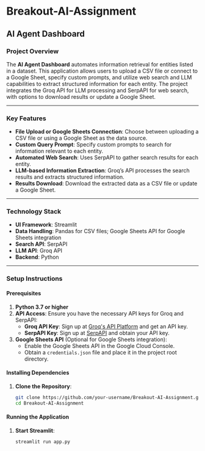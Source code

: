 # Breakout-AI-Assignment
## AI Agent Dashboard

### Project Overview

The **AI Agent Dashboard** automates information retrieval for entities listed in a dataset. This application allows users to upload a CSV file or connect to a Google Sheet, specify custom prompts, and utilize web search and LLM capabilities to extract structured information for each entity. The project integrates the Groq API for LLM processing and SerpAPI for web search, with options to download results or update a Google Sheet.

---

### Key Features

- **File Upload or Google Sheets Connection**: Choose between uploading a CSV file or using a Google Sheet as the data source.
- **Custom Query Prompt**: Specify custom prompts to search for information relevant to each entity.
- **Automated Web Search**: Uses SerpAPI to gather search results for each entity.
- **LLM-based Information Extraction**: Groq’s API processes the search results and extracts structured information.
- **Results Download**: Download the extracted data as a CSV file or update a Google Sheet.

---

### Technology Stack
- **UI Framework**: Streamlit
- **Data Handling**: Pandas for CSV files; Google Sheets API for Google Sheets integration
- **Search API**: SerpAPI
- **LLM API**: Groq API
- **Backend**: Python

---

### Setup Instructions

#### Prerequisites
1. **Python 3.7 or higher**
2. **API Access**: Ensure you have the necessary API keys for Groq and SerpAPI:
   - **Groq API Key**: Sign up at [Groq's API Platform](https://groq.com) and get an API key.
   - **SerpAPI Key**: Sign up at [SerpAPI](https://serpapi.com/) and obtain your API key.
3. **Google Sheets API** (Optional for Google Sheets integration):
   - Enable the Google Sheets API in the Google Cloud Console.
   - Obtain a `credentials.json` file and place it in the project root directory.

#### Installing Dependencies
1. **Clone the Repository**:
   ```bash
   git clone https://github.com/your-username/Breakout-AI-Assignment.git
   cd Breakout-AI-Assignment

#### Running the Application
1. **Start Streamlit**:
   ```bash
   streamlit run app.py
